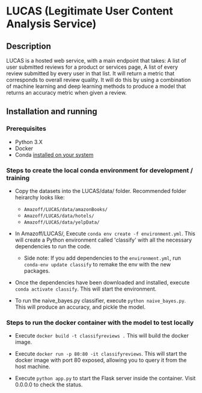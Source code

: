 # LUCAS (Legitimate User Content Analysis Service)

## Description

LUCAS is a hosted web service, with a main endpoint that takes:
A list of user submitted reviews for a product or services page,
A list of every review submitted by every user in that list.
It will return a metric that corresponds to overall review quality.
It will do this by using a combination of machine learning and deep learning methods to produce a model that returns an accuracy metric when given a review.

## Installation and running

### Prerequisites

* Python 3.X
* Docker
* Conda [installed on your system](https://conda.io/docs/user-guide/install/index.html)

### Steps to create the local conda environment for development / training

* Copy the datasets into the LUCAS/data/ folder. Recommended folder heirarchy looks like:
  * `Amazoff/LUCAS/data/amazonBooks/`
  * `Amazoff/LUCAS/data/hotels/`
  * `Amazoff/LUCAS/data/yelpData/`

* In Amazoff/LUCAS/, Execute `conda env create -f environment.yml`. This will create a Python environment called 'classify' with all the necessary dependencies to run the code.

  * Side note: If you add dependencies to the `environment.yml`, run `conda-env update classify` to remake the env with the new packages.

* Once the dependencies have been downloaded and installed, execute `conda activate classify`. This will start the environment.

* To run the naive_bayes.py classifier, execute `python naive_bayes.py`. This will produce an accuracy, and pickle the model.

### Steps to run the docker container with the model to test locally

* Execute `docker build -t classifyreviews .` This will build the docker image.

* Execute `docker run -p 80:80 -it classifyreviews`. This will start the docker image with port 80 exposed, allowing you to query it from the host machine.

* Execute `python app.py` to start the Flask server inside the container. Visit 0.0.0.0 to check the status.
